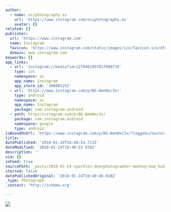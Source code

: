 ```yaml
---
author:
  - name: esiphotography.es
    url: 'https://www.instagram.com/esiphotography.es'
    avatar: {}
related: []
publisher:
  url: 'https://www.instagram.com'
  name: Instagram
  favicon: 'https://www.instagram.com/static/images/ico/favicon.ico/dfa85bb1fd63.ico'
  domain: www.instagram.com
keywords: []
app_links:
  - url: 'instagram://media?id=1278461997817908719'
    type: ios
    namespace: ai
    app_name: Instagram
    app_store_id: '389801252'
  - url: 'https://www.instagram.com/p/BG-AmnWxc3v/'
    type: android
    namespace: ai
    app_name: Instagram
    package: com.instagram.android
  - path: https/instagram.com/p/BG-AmnWxc3v/
    package: com.instagram.android
    namespace: google
    type: android
isBasedOnUrl: 'https://www.instagram.com/p/BG-AmnWxc3v/?tagged=itwstories'
title: ✨
datePublished: '2018-01-24T10:40:54.713Z'
dateModified: '2018-01-24T10:40:52.938Z'
description: ''
via: {}
inFeed: true
sourcePath: _posts/2018-01-24-sparkles-dearphotographer-momtog-mom_hub-thebloomforum-c.md
starred: false
datePublishedOriginal: '2018-01-24T10:40:46.920Z'
_type: Photograph
_context: 'http://schema.org'

---
```

![](https://imgflo.herokuapp.com/graph/2b2431f8e7ba7b0/e51175c05788b56be19a30f51c97bbbb/croprotate.jpg?cropheight=513&cropwidth=750&degrees=0&input=https%3A%2F%2Fscontent-iad3-1.cdninstagram.com%2Fvp%2F64a4e9e7898aef8863f3ee107a32fb5c%2F5B252ED8%2Ft51.2885-15%2Fe35%2F13402140_294964467505322_323928684_n.jpg&x=0&y=112)